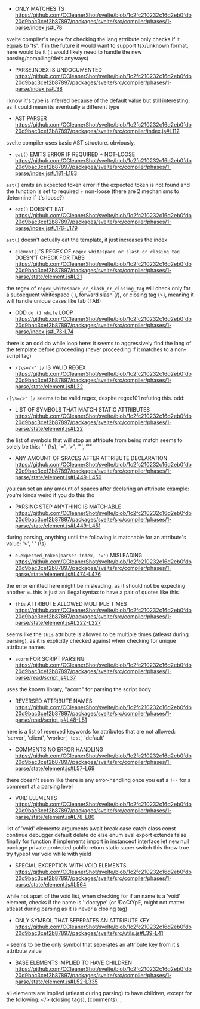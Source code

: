 - ONLY MATCHES TS
https://github.com/CCleanerShot/svelte/blob/1c2fc210232c16d2eb0fdb20d9bac3cef2b87897/packages/svelte/src/compiler/phases/1-parse/index.js#L78

svelte compiler's regex for checking the lang attribute only checks if it equals to 'ts'. if in the future it would want to support tsx/unknown format, here would be it (it would likely need to handle the new parsing/compiling/defs anyways)



- PARSE.INDEX IS UNDOCUMENTED
https://github.com/CCleanerShot/svelte/blob/1c2fc210232c16d2eb0fdb20d9bac3cef2b87897/packages/svelte/src/compiler/phases/1-parse/index.js#L38

i know it's type is inferred because of the default value but still interesting, as it could mean its eventually a different type



- AST PARSER
https://github.com/CCleanerShot/svelte/blob/1c2fc210232c16d2eb0fdb20d9bac3cef2b87897/packages/svelte/src/compiler/index.js#L112

svelte compiler uses basic AST structure. obviously.



- `eat()` EMITS ERROR IF REQUIRED + NOT-LOOSE
https://github.com/CCleanerShot/svelte/blob/1c2fc210232c16d2eb0fdb20d9bac3cef2b87897/packages/svelte/src/compiler/phases/1-parse/index.js#L181-L183

`eat()` emits an expected token error if the expected token is not found and the function is set to required + non-loose (there are 2 mechanisms to determine if it's loose?)



- `eat()` DOESN'T EAT
https://github.com/CCleanerShot/svelte/blob/1c2fc210232c16d2eb0fdb20d9bac3cef2b87897/packages/svelte/src/compiler/phases/1-parse/index.js#L176-L179

`eat()` doesn't actually eat the template, it just increases the index



- `element()`'S REGEX OF `regex_whitespace_or_slash_or_closing_tag` DOESN'T CHECK FOR TABS
https://github.com/CCleanerShot/svelte/blob/1c2fc210232c16d2eb0fdb20d9bac3cef2b87897/packages/svelte/src/compiler/phases/1-parse/state/element.js#L21

the regex of `regex_whitespace_or_slash_or_closing_tag` will check only for a subsequent whitespace ( ), forward slash (/), or closing tag (>), meaning it will handle unique cases like tab (TAB)



- ODD `do () while` LOOP
https://github.com/CCleanerShot/svelte/blob/1c2fc210232c16d2eb0fdb20d9bac3cef2b87897/packages/svelte/src/compiler/phases/1-parse/index.js#L73-L74

there is an odd do while loop here:
it seems to aggressively find the lang of the template before proceeding (never proceeding if it matches to a non-script tag)



- `/[\s=/>"']/` IS VALID REGEX
https://github.com/CCleanerShot/svelte/blob/1c2fc210232c16d2eb0fdb20d9bac3cef2b87897/packages/svelte/src/compiler/phases/1-parse/state/element.js#L22

`/[\s=/>"']/` seems to be valid regex, despite regex101 refuting this. odd:



- LIST OF SYMBOLS THAT MATCH STATIC ATTRIBUTES
https://github.com/CCleanerShot/svelte/blob/1c2fc210232c16d2eb0fdb20d9bac3cef2b87897/packages/svelte/src/compiler/phases/1-parse/state/element.js#L22

the list of symbols that will stop an attribute from being match seems to solely be this:
' ' (\s), '=', '>', '"', "'"



- ANY AMOUNT OF SPACES AFTER ATTRIBUTE DECLARATION
https://github.com/CCleanerShot/svelte/blob/1c2fc210232c16d2eb0fdb20d9bac3cef2b87897/packages/svelte/src/compiler/phases/1-parse/state/element.js#L449-L450

you can set an any amount of spaces after declaring an attribute
example: <script lang=            "ts"></script> you're kinda weird if you do this tho



- PARSING STEP ANYTHING IS MATCHABLE
https://github.com/CCleanerShot/svelte/blob/1c2fc210232c16d2eb0fdb20d9bac3cef2b87897/packages/svelte/src/compiler/phases/1-parse/state/element.js#L449-L451

during parsing, anything until the following is matchable for an attribute's value:
'>', ' ' (\s)



- `e.expected_token(parser.index, '=')` MISLEADING
https://github.com/CCleanerShot/svelte/blob/1c2fc210232c16d2eb0fdb20d9bac3cef2b87897/packages/svelte/src/compiler/phases/1-parse/state/element.js#L474-L476

the error emitted here might be misleading, as it should not be expecting another =. this is just an illegal syntax to have a pair of quotes like this



- `this` ATTRIBUTE ALLOWED MULTIPLE TIMES
https://github.com/CCleanerShot/svelte/blob/1c2fc210232c16d2eb0fdb20d9bac3cef2b87897/packages/svelte/src/compiler/phases/1-parse/state/element.js#L222-L227

seems like the `this` attribute is allowed to be multiple times (atleast during parsing), as it is explicitly checked against when checking for unique attribute names



- `acorn` FOR SCRIPT PARSING
https://github.com/CCleanerShot/svelte/blob/1c2fc210232c16d2eb0fdb20d9bac3cef2b87897/packages/svelte/src/compiler/phases/1-parse/read/script.js#L37

uses the known library, "acorn" for parsing the script body



- REVERSED ATTRIBUTE NAMES
https://github.com/CCleanerShot/svelte/blob/1c2fc210232c16d2eb0fdb20d9bac3cef2b87897/packages/svelte/src/compiler/phases/1-parse/read/script.js#L48-L51

here is a list of reserved keywords for attributes that are not allowed:
'server', 'client', 'worker', 'test', 'default'



- COMMENTS NO ERROR HANDLING
https://github.com/CCleanerShot/svelte/blob/1c2fc210232c16d2eb0fdb20d9bac3cef2b87897/packages/svelte/src/compiler/phases/1-parse/state/element.js#L57-L69

there doesn't seem like there is any error-handling once you eat a `!--` for a comment at a parsing level



- VOID ELEMENTS
https://github.com/CCleanerShot/svelte/blob/1c2fc210232c16d2eb0fdb20d9bac3cef2b87897/packages/svelte/src/compiler/phases/1-parse/state/element.js#L78-L80

list of 'void' elements:
arguments
await
break
case
catch
class
const
continue
debugger
default
delete
do
else
enum
eval
export
extends
false
finally
for
function
if
implements
import
in
instanceof
interface
let
new
null
package
private
protected
public
return
static
super
switch
this
throw
true
try
typeof
var
void
while
with
yield



- SPECIAL EXCEPTION WITH VOID ELEMENTS
https://github.com/CCleanerShot/svelte/blob/1c2fc210232c16d2eb0fdb20d9bac3cef2b87897/packages/svelte/src/compiler/phases/1-parse/state/element.js#L564

while not apart of the void list, when checking for if an name is a 'void' element, checks if the name is '!doctype' (or !DoCtYpE, might not matter atleast during parsing as it is never a closing tag)



- ONLY SYMBOL THAT SEPERATES AN ATTRIBUTE KEY
https://github.com/CCleanerShot/svelte/blob/1c2fc210232c16d2eb0fdb20d9bac3cef2b87897/packages/svelte/src/utils.js#L39-L41

`=` seems to be the only symbol that seperates an attribute key from it's attribute value 



- BASE ELEMENTS IMPLIED TO HAVE CHILDREN
https://github.com/CCleanerShot/svelte/blob/1c2fc210232c16d2eb0fdb20d9bac3cef2b87897/packages/svelte/src/compiler/phases/1-parse/state/element.js#L52-L335

all elements are implied (atleast during parsing) to have children, except for the following:
</> (closing tags), <!--COMMENT--> (comments), <script></script>, <style></style>


